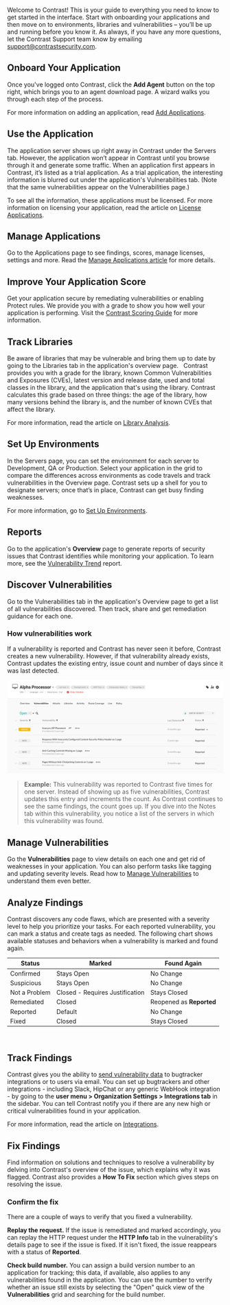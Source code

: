 <!--
title: "Quick Start Guide"
description: "Overview of Contrast UI for new users"
tags: "Onboarding new user getting started"
-->

Welcome to Contrast! This is your guide to everything you need to know to get started in the interface. Start with onboarding your applications and then move on to environments, libraries and vulnerabilities – you’ll be up and running before you know it. As always, if you have any more questions, let the Contrast Support team know by emailing <support@contrastsecurity.com>. 

## Onboard Your Application

Once you've logged onto Contrast, click the **Add Agent** button on the top right, which brings you to an agent download page. A wizard walks you through each step of the process. 

For more information on adding an application, read [Add Applications](user-apps.html#addapp).
 
## Use the Application

The application server shows up right away in Contrast under the Servers tab. However, the application won’t appear in Contrast until you browse through it and generate some traffic. When an application first appears in Contrast, it’s listed as a trial application. As a trial application, the interesting information is blurred out under the application's Vulnerabilities tab. (Note that the same vulnerabilities appear on the Vulnerabilities page.) 

To  see all the information, these applications must be licensed. For more information on licensing your application, read the article on [License Applications](user-apps.html#license).
 
## Manage Applications

Go to the Applications page to see findings, scores, manage licenses, settings and more. Read the [Manage Applications article](user-appsmanage.html) for more details.
 
## Improve Your Application Score

Get your application secure by remediating vulnerabilities or enabling Protect rules. We provide you with a grade to show you how well your application is performing. Visit the [Contrast Scoring Guide](user-apps.html#score-guide) for more information. 
 
## Track Libraries

Be aware of libraries that may be vulnerable and bring them up to date by going to the Libraries tab in the application's overview page. 
 
Contrast provides you with a grade for the library, known Common Vulnerabilities and Exposures (CVEs), latest version and release date, used and total classes in the library, and the application that's using the library. Contrast calculates this grade based on three things: the age of the library, how many versions behind the library is, and the number of known CVEs that affect the library.

For more information, read the article on [Library Analysis](user-libraries.html#analysis).

## Set Up Environments

In the Servers page, you can set the environment for each server to Development, QA or Production. Select your application in the grid to compare the differences across environments as code travels and track vulnerabilities in the Overview page. Contrast sets up a shell for you to designate servers; once that’s in place, Contrast can get busy finding weaknesses.

For more information, go to [Set Up Environments](user-apps.html#environ). 

## Reports

Go to the application's **Overview** page to generate reports of security issues that Contrast identifies while monitoring your application. To learn more, see the [Vulnerability Trend](user-reports.html#vulntrend) report.
 
## Discover Vulnerabilities

Go to the Vulnerabilities tab in the application's Overview page to get a list of all vulnerabilities discovered. Then track, share and get remediation guidance for each one.

### How vulnerabilities work

If a vulnerability is reported and Contrast has never seen it before, Contrast creates a new vulnerability. However, if that vulnerability already exists, Contrast updates the existing entry, issue count and number of days since it was last detected. 

<a href="assets/images/Application-vulns-tab.png" rel="lightbox" title="Vulnerabilities in the application page"><img class="thumbnail" src="assets/images/Application-vulns-tab.png"/></a>

> **Example:** This vulnerability was reported to Contrast five times for one server. Instead of showing up as five vulnerabilities, Contrast updates this entry and increments the count. As Contrast continues to see the same findings, the count goes up. If you dive into the Notes tab within this vulnerability, you notice a list of the servers in which this vulnerability was found.
 
## Manage Vulnerabilities

Go the **Vulnerabilities** page to view details on each one and get rid of weaknesses in your application. You can also perform tasks like tagging and updating severity levels. Read how to [Manage Vulnerabilities](user-vulns.html#manage-vuln) to understand them even better. 
 
## Analyze Findings

Contrast discovers any code flaws, which are presented with a severity level to help you prioritize your tasks. For each reported vulnerability, you can mark a status and create tags as needed. The following chart shows available statuses and behaviors when a vulnerability is marked and found again.


| Status        | Marked                          | Found Again          |
|---------------|---------------------------------|----------------------|
| Confirmed     | Stays Open                      | No Change            |
| Suspicious    | Stays Open                      | No Change            |
| Not a Problem | Closed - Requires Justification | Stays Closed         |
| Remediated    | Closed                          | Reopened as **Reported** |
| Reported      | Default                         | No Change            |
| Fixed         | Closed                          | Stays Closed         |
 
 
## Track Findings

Contrast gives you the ability to [send vulnerability data](user-vulns.html#track) to bugtracker integrations or to users via email. You can set up bugtrackers and other integrations - including Slack, HipChat or any generic WebHook integration - by going to the **user menu > Organization Settings > Integrations tab** in the sidebar. You can tell Contrast notify you if there are any new high or critical vulnerabilities found in your application. 

For more information, read the article on [Integrations](admin-orgintegrations.html).
 
## Fix Findings

Find information on solutions and techniques to resolve a vulnerability by delving into Contrast's overview of the issue, which explains why it was flagged. Contrast also provides a **How To Fix** section which gives steps on resolving the issue. 
 
### Confirm the fix  

There are a couple of ways to verify that you fixed a vulnerability. 

**Replay the request.** If the issue is remediated and marked accordingly, you can replay the HTTP request under the **HTTP Info** tab in the vulnerability's details page to see if the issue is fixed. If it isn't fixed, the issue reappears with a status of **Reported**.

**Check build number.** You can assign a build version number to an application for tracking; this data, if available, also applies to any vulnerabilities found in the application. You can use the number to verify whether an issue still exists by selecting the "Open" quick view of the **Vulnerabilities** grid and searching for the build number. 

 
